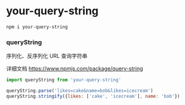 # your-query-string

```bash
npm i your-query-string
```

### queryString

序列化、反序列化 URL 查询字符串

详细文档 https://www.npmjs.com/package/query-string

```js
import queryString from 'your-query-string'

queryString.parse('likes=cake&name=bob&likes=icecream')
queryString.stringify({likes: ['cake', 'icecream'], name: 'bob'})
```
